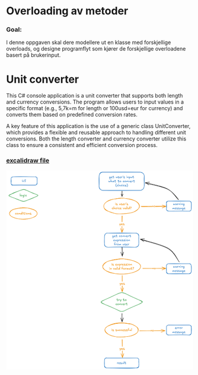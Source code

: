 # Overloading av metoder

### Goal:

I denne oppgaven skal dere modellere ut en klasse med forskjellige overloads, og designe programflyt som kjører de forskjellige overloadene basert på brukerinput.

# Unit converter

This C# console application is a unit converter that supports both length and currency conversions. The program allows users to input values in a specific format (e.g., 5,7k=m for length or 100usd=eur for currency) and converts them based on predefined conversion rates.

A key feature of this application is the use of a generic class UnitConverter<T>, which provides a flexible and reusable approach to handling different unit conversions. Both the length converter and currency converter utilize this class to ensure a consistent and efficient conversion process.

### [excalidraw file](https://excalidraw.com/#json=LC9i6YfH9MzHi0-vleV_l,PVCWjijFFAtzBjwM2Rbn9Q)

![UnitConverter](UnitConverter.png)
